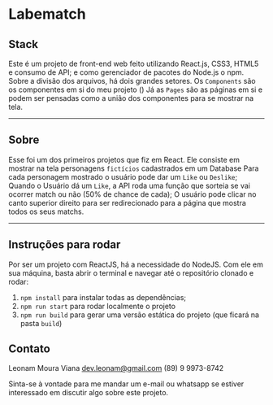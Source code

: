 # Labematch

## Stack
Este é um projeto de front-end web feito utilizando React.js, CSS3, HTML5 e consumo de API;
e como gerenciador de pacotes do Node.js o npm.
Sobre a divisão dos arquivos, há dois grandes setores. Os `Components` são os componentes
em si do meu projeto ()
Já as `Pages` são as páginas em si e podem ser pensadas como a união dos componentes para se mostrar na tela.

_______________________________________________________________________________________________________________

## Sobre
Esse foi um dos primeiros projetos que fiz em React.
Ele consiste em mostrar na tela personagens `fictícios` cadastrados em um Database
Para cada personagem mostrado o usuário pode dar um `Like` ou `Deslike`;
Quando o Usuário dá um `Like`, a API roda uma função que sorteia se vai ocorrer match ou não (50% de chance de cada);
O usuário pode clicar no canto superior direito para ser redirecionado para a página que mostra todos os seus matchs.

_______________________________________________________________________________________________________________

## Instruções para rodar
Por ser um projeto com ReactJS, há a necessidade do NodeJS. Com ele em 
sua máquina, basta abrir o terminal e navegar até o repositório clonado e 
rodar:

1. `npm install` para instalar todas as dependências;
1. `npm run start` para rodar localmente o projeto
1. `npm run build` para gerar uma versão estática do projeto 
(que ficará na pasta `build`)

## Contato
Leonam Moura Viana
dev.leonam@gmail.com
(89) 9 9973-8742

Sinta-se à vontade para me mandar um e-mail ou whatsapp se estiver interessado em discutir algo sobre este projeto.
